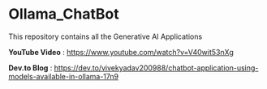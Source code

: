 # Ollama_ChatBot
This repository contains all the Generative AI Applications

**YouTube Video** : https://www.youtube.com/watch?v=V40wit53nXg

**Dev.to Blog** : https://dev.to/vivekyadav200988/chatbot-application-using-models-available-in-ollama-17n9
